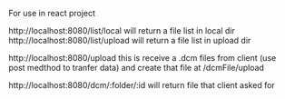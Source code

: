 For use in react project

http://localhost:8080/list/local will return a file list in local dir
http://localhost:8080/list/upload will return a file list in upload dir

http://localhost:8080/upload this is receive a .dcm files from client (use post medthod to tranfer data) and create that file at /dcmFile/upload

http://localhost:8080/dcm/:folder/:id will return file that client asked for
